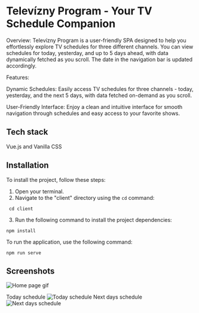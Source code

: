 # Televízny Program - Your TV Schedule Companion

Overview:
Televízny Program is a user-friendly SPA designed to help you effortlessly explore TV schedules for three different channels. You can view schedules for today, yesterday, and up to 5 days ahead, with data dynamically fetched as you scroll. The date in the navigation bar is updated accordingly.

Features:

Dynamic Schedules: Easily access TV schedules for three channels - today, yesterday, and the next 5 days, with data fetched on-demand as you scroll.

User-Friendly Interface: Enjoy a clean and intuitive interface for smooth navigation through schedules and easy access to your favorite shows.

## Tech stack
Vue.js and Vanilla CSS

## Installation

To install the project, follow these steps:

1. Open your terminal.
2. Navigate to the "client" directory using the `cd` command:
```console
 cd client
```
3. Run the following command to install the project dependencies:
 ```console
npm install
```
To run the application, use the following command:
```console
npm run serve 
```
## Screenshots

![Home page gif](/telzoznam.gif)

Today schedule
![Today schedule](/dnes.png)
Next days schedule
![Next days schedule](/zajtra.png)